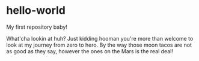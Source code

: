 # hello-world
My first repository baby!

What'cha lookin at huh?
Just kidding hooman you're more than welcome to look at my journey from zero to hero.
By the way those moon tacos are not as good as they say, however the ones on the Mars is the real deal!
